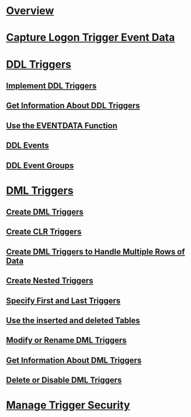 # [Overview](logon-triggers.md)  
# [Capture Logon Trigger Event Data](capture-logon-trigger-event-data.md)  
# [DDL Triggers](ddl-triggers.md)  
## [Implement DDL Triggers](implement-ddl-triggers.md)  
## [Get Information About DDL Triggers](get-information-about-ddl-triggers.md)  
## [Use the EVENTDATA Function](use-the-eventdata-function.md)  
## [DDL Events](ddl-events.md)  
## [DDL Event Groups](ddl-event-groups.md)  
# [DML Triggers](dml-triggers.md)  
## [Create DML Triggers](create-dml-triggers.md)  
## [Create CLR Triggers](create-clr-triggers.md)  
## [Create DML Triggers to Handle Multiple Rows of Data](create-dml-triggers-to-handle-multiple-rows-of-data.md)  
## [Create Nested Triggers](create-nested-triggers.md)  
## [Specify First and Last Triggers](specify-first-and-last-triggers.md)  
## [Use the inserted and deleted Tables](use-the-inserted-and-deleted-tables.md)  
## [Modify or Rename DML Triggers](modify-or-rename-dml-triggers.md)  
## [Get Information About DML Triggers](get-information-about-dml-triggers.md)  
## [Delete or Disable DML Triggers](delete-or-disable-dml-triggers.md)  
# [Manage Trigger Security](manage-trigger-security.md)  
